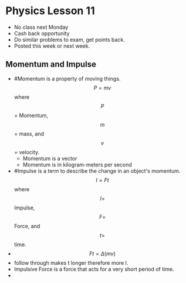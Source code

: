 # Physics Lesson 11
- No class next Monday
- Cash back opportunity
- Do similar problems to exam, get points back.
- Posted this week or next week.
## Momentum and Impulse
- #Momentum is a property of moving things. $$P=mv$$ where $$P$$ = Momentum, $$m$$ = mass, and $$v$$ = velocity.
  - Momentum is a vector
  - Momentum is in kilogram-meters per second
- #Impulse is a term to describe the change in an object's momentum. $$I=Ft$$ where $$I=$$Impulse, $$F =$$ Force, and $$t=$$ time.
- $$Ft=\Delta (mv)$$
- follow through makes t longer therefore more I.
- Impulsive Force is a force that acts for a very short period of time.
- 
